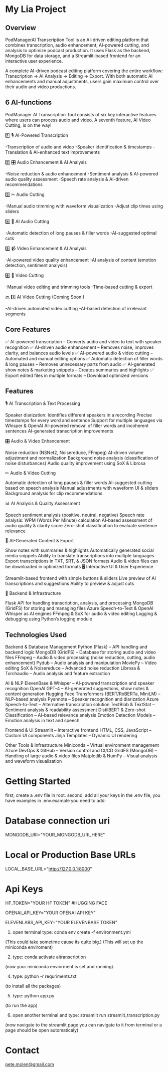 # My Lia Project

## Overview

PodManagerAI Transcription Tool is an AI-driven editing platform that combines transcription, audio enhancement, AI-powered cutting, and analysis to optimize podcast production. It uses Flask as the backend, MongoDB for data storage, and a Streamlit-based frontend for an interactive user experience.

A complete AI-driven podcast editing platform covering the entire workflow: Transcription → AI Analysis → Editing → Export. With both automatic AI enhancements and manual adjustments, users gain maximum control over their audio and video productions.


## 6 AI-functions

PodManager AI Transcription Tool consists of six key interactive features where users can process audio and video. A seventh feature, AI Video Cutting, is on the way!

1️⃣ 🎙 AI-Powered Transcription

-Transcription of audio and video
-Speaker identification & timestamps
-Translation & AI-enhanced text improvements


2️⃣ 🎛 Audio Enhancement & AI Analysis

-Noise reduction & audio enhancement
-Sentiment analysis & AI-powered audio quality assessment
-Speech rate analysis & AI-driven recommendations


3️⃣ ✂ Audio Cutting

-Manual audio trimming with waveform visualization
-Adjust clip times using sliders


4️⃣ 🤖 AI Audio Cutting

-Automatic detection of long pauses & filler words
-AI-suggested optimal cuts


5️⃣ 📹 Video Enhancement & AI Analysis

-AI-powered video quality enhancement
-AI analysis of content (emotion detection, sentiment analysis)


6️⃣ 📼 Video Cutting

-Manual video editing and trimming tools
-Time-based cutting & export


🔜 7️⃣ AI Video Cutting (Coming Soon!)

-AI-driven automated video cutting
-AI-based detection of irrelevant segments


## Core Features

✅ AI-powered transcription – Converts audio and video to text with speaker recognition
✅ AI-driven audio enhancement – Removes noise, improves clarity, and balances audio levels
✅ AI-powered audio & video cutting – Automated and manual editing options
✅ Automatic detection of filler words & long pauses – Removes unnecessary parts from audio
✅ AI-generated show notes & marketing snippets – Creates summaries and highlights
✅ Export edited files in multiple formats – Download optimized versions




## Features

🎙 AI Transcription & Text Processing

Speaker diarization: Identifies different speakers in a recording
Precise timestamps for every word and sentence
Support for multiple languages via Whisper & OpenAI
AI-powered removal of filler words and incoherent sentences
AI-generated transcription improvements

🎛 Audio & Video Enhancement

Noise reduction (NSNet2, Noisereduce, FFmpeg)
AI-driven volume adjustment and normalization
Background noise analysis (classification of noise disturbances)
Audio quality improvement using SoX & Librosa

✂ Audio & Video Cutting

Automatic detection of long pauses & filler words
AI-suggested cutting based on speech analysis
Manual adjustments with waveform UI & sliders
Background analysis for clip recommendations

📊 AI Analysis & Quality Assessment

Speech sentiment analysis (positive, neutral, negative)
Speech rate analysis: WPM (Words Per Minute) calculation
AI-based assessment of audio quality & clarity score
Zero-shot classification to evaluate sentence relevance

📝 AI-Generated Content & Export

Show notes with summaries & highlights
Automatically generated social media snippets
Ability to translate transcriptions into multiple languages
Export transcriptions in TXT, SRT, & JSON formats
Audio & video files can be downloaded in optimized formats
🖥 Interactive UI & User Experience

Streamlit-based frontend with simple buttons & sliders
Live preview of AI transcriptions and suggestions
Ability to preview & adjust cuts

📡 Backend & Infrastructure

Flask API for handling transcription, analysis, and processing
MongoDB (GridFS) for storing and managing files
Azure Speech-to-Text & OpenAI Whisper as AI engines
FFmpeg & SoX for audio & video editing
Logging & debugging using Python’s logging module


## Technologies Used

Backend & Database Management
Python (Flask) – API handling and backend logic
MongoDB (GridFS) – Database for storing audio and video files
FFmpeg – Audio & video processing (noise reduction, cutting, audio enhancement)
Pydub – Audio analysis and manipulation
MoviePy – Video editing
SoX & Noisereduce – Advanced noise reduction
Librosa & Torchaudio – Audio analysis and feature extraction


AI & NLP
ElevenBase & Whisper – AI-powered transcription and speaker recognition
OpenAI GPT-4 – AI-generated suggestions, show notes & content generation
Hugging Face Transformers (BERT/RoBERTa, MiniLM) – NLP-based analysis
Pyannote – Speaker recognition and diarization
Azure Speech-to-Text – Alternative transcription solution
TextBlob & TextStat – Sentiment analysis & readability assessment
DistilBERT & Zero-shot Classification – AI-based relevance analysis
Emotion Detection Models – Emotion analysis in text and speech


Frontend & UI
Streamlit – Interactive frontend
HTML, CSS, JavaScript – Custom UI components
Jinja Templates – Dynamic UI rendering


Other Tools & Infrastructure
Miniconda – Virtual environment management
Azure DevOps & GitHub – Version control and CI/CD
GridFS (MongoDB) – Handling of large audio & video files
Matplotlib & NumPy – Visual analysis and waveform visualization

# Getting Started

first, create a .env file in root.
second, add all your keys in the .env file, you have examples in .env.example
you need to add:

# Database connection uri
MONGODB_URI="YOUR_MONGODB_URI_HERE"

# Local or Production Base URLs
LOCAL_BASE_URL="http://127.0.0.1:8000"

# Api Keys
HF_TOKEN="YOUR HF TOKEN" #HUGGING FACE

OPENAI_API_KEY="YOUR OPENAI API KEY"

ELEVENLABS_API_KEY="YOUR ELEVENBASE TOKEN"

1. open terminal type:
conda env create -f environment.yml

(This could take sometime cause its quite big.)
(This will set up the miniconda enviroment)


2. type:
conda activate aitranscription

(now your miniconda enviorment is set and running).


4. type:
python -r requriments.txt

(to install all the packages)


5. type:
python app.py

(to run the app)

6. open another terminal and type:
streamlit run streamlit_transcription.py

(now navigate to the streamlit page you can navigate to it from terminal or a page should be open automaticaly)

# Contact

pete.molen@gmail.com

